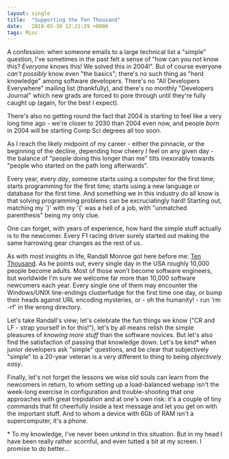 ```yaml
---
layout: single
title:  "Supporting the Ten Thousand"
date:   2018-05-30 12:21:29 +0000
tags: Misc
---
```

A confession: when someone emails to a large technical list a "simple" question, I've sometimes in the past felt a 
sense of "how can you not know this? _Everyone_ knows this! We solved this in 2004!".  But of course everyone _can't 
possibly_ know even "the basics"; there's no such thing as "herd knowledge" among software developers. There's no "All 
Developers Everywhere" mailing list (thankfully), and there's no monthly "Developers Journal" which new grads are 
forced to pore through until they're fully caught up (again, for the best I expect). 

There's also no getting round the fact that 2004 is starting to feel like a very long time ago - we're closer to 2030 
than 2004 even now, and people _born_ in 2004 will be starting Comp Sci degrees all too soon. 

As I reach the likely midpoint of my career - either the pinnacle, or the beginning of the decline, depending how 
cheery I feel on any given day - the balance of "people doing this longer than me" tilts inexorably towards "people 
who started on the path long afterwards".

Every year, every _day_, someone starts using a computer for the first time; starts programming for the first time; 
starts using a new language or database for the first time. And something we in this industry _do_ all know is that 
solving programming problems can be excruciatingly hard! Starting out, matching my '}' with my '{' was a hell of a 
job, with "unmatched parenthesis" being my only clue. 

One can forget, with years of experience, how hard the simple stuff actually is to the newcomer. Every F1 racing driver 
surely started out making the same harrowing gear changes as the rest of us.

As with most insights in life, Randall Monroe got here before me: [Ten Thousand](https://xkcd.com/1053/). As he points
out, every single day in the USA roughly 10,000 people become adults. Most of those won't become software engineers, but
worldwide I'm sure we welcome far more than 10,000 software newcomers each year. Every single one of them may encounter 
the Windows/UNIX line-endings clusterfudge for the first time one day, or bump their heads against URL encoding 
mysteries, or - oh the humanity! - run 'rm -rf' in the wrong directory.

Let's take Randall's view; let's celebrate the fun things we know ("CR and LF - strap yourself in for this!"), let's by 
all means relish the simple pleasures of _knowing more stuff_ than the software novices. But let's also find the 
satisfaction of passing that knowledge down. Let's be _kind_* when junior developers ask "simple" questions, and be 
clear that subjectively "simple" to a 20-year veteran is a very different to thing to being _objectively easy_.

Finally, let's not forget the lessons we wise old souls can learn from the newcomers in return, to whom setting up a 
load-balanced webapp isn't the week-long exercise in configuration and trouble-shooting that one approaches with 
great trepidation and at one's own risk: it's a couple of tiny commands that fit cheerfully inside a text message and 
let you get on with the important stuff. And to whom a device with 6Gb of RAM isn't a supercomputer, it's a phone.

\* To my knowledge, I've never been _unkind_ in this situation. But in my head I have been really rather scornful, and 
even tutted a bit at my screen. I promise to do better...
